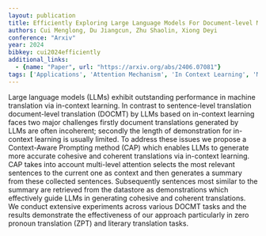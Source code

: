 ```yaml
---
layout: publication
title: Efficiently Exploring Large Language Models For Document-level Machine Translation With In-context Learning
authors: Cui Menglong, Du Jiangcun, Zhu Shaolin, Xiong Deyi
conference: "Arxiv"
year: 2024
bibkey: cui2024efficiently
additional_links:
  - {name: "Paper", url: "https://arxiv.org/abs/2406.07081"}
tags: ['Applications', 'Attention Mechanism', 'In Context Learning', 'Model Architecture', 'Prompting', 'Reinforcement Learning']
---
```

Large language models (LLMs) exhibit outstanding performance in machine translation via in-context learning. In contrast to sentence-level translation document-level translation (DOCMT) by LLMs based on in-context learning faces two major challenges firstly document translations generated by LLMs are often incoherent; secondly the length of demonstration for in-context learning is usually limited. To address these issues we propose a Context-Aware Prompting method (CAP) which enables LLMs to generate more accurate cohesive and coherent translations via in-context learning. CAP takes into account multi-level attention selects the most relevant sentences to the current one as context and then generates a summary from these collected sentences. Subsequently sentences most similar to the summary are retrieved from the datastore as demonstrations which effectively guide LLMs in generating cohesive and coherent translations. We conduct extensive experiments across various DOCMT tasks and the results demonstrate the effectiveness of our approach particularly in zero pronoun translation (ZPT) and literary translation tasks.
